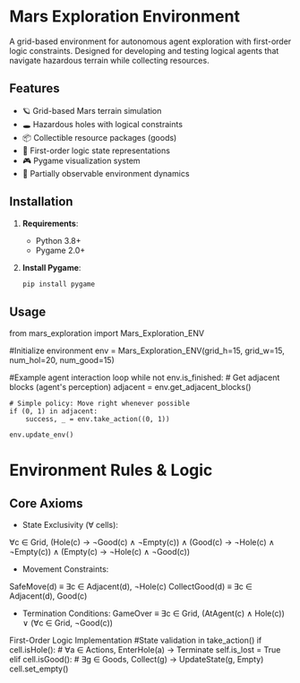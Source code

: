 # Mars Exploration Environment

A grid-based environment for autonomous agent exploration with first-order logic constraints. Designed for developing and testing logical agents that navigate hazardous terrain while collecting resources.

## Features

- 🪐 Grid-based Mars terrain simulation
- 🕳️ Hazardous holes with logical constraints
- 📦 Collectible resource packages (goods)
- 🧠 First-order logic state representations
- 🎮 Pygame visualization system
- 🔄 Partially observable environment dynamics

## Installation

1. **Requirements**:
   - Python 3.8+
   - Pygame 2.0+

2. **Install Pygame**:
   ```bash
   pip install pygame


## Usage

from mars_exploration import Mars_Exploration_ENV

#Initialize environment
env = Mars_Exploration_ENV(grid_h=15, grid_w=15, num_hol=20, num_good=15)

#Example agent interaction loop
while not env.is_finished:
    # Get adjacent blocks (agent's perception)
    adjacent = env.get_adjacent_blocks()
    
    # Simple policy: Move right whenever possible
    if (0, 1) in adjacent:
        success, _ = env.take_action((0, 1))
    
    env.update_env()

# Environment Rules & Logic
## Core Axioms

- State Exclusivity (∀ cells):

∀c ∈ Grid, (Hole(c) → ¬Good(c) ∧ ¬Empty(c)) ∧
           (Good(c) → ¬Hole(c) ∧ ¬Empty(c)) ∧
           (Empty(c) → ¬Hole(c) ∧ ¬Good(c))
- Movement Constraints:

SafeMove(d) ≡ ∃c ∈ Adjacent(d), ¬Hole(c)
CollectGood(d) ≡ ∃c ∈ Adjacent(d), Good(c)

- Termination Conditions:
GameOver ≡ ∃c ∈ Grid, (AtAgent(c) ∧ Hole(c)) ∨
          (∀c ∈ Grid, ¬Good(c))

First-Order Logic Implementation
#State validation in take_action()
if cell.isHole():
    # ∀a ∈ Actions, EnterHole(a) → Terminate
    self.is_lost = True
elif cell.isGood():
    # ∃g ∈ Goods, Collect(g) → UpdateState(g, Empty)
    cell.set_empty()